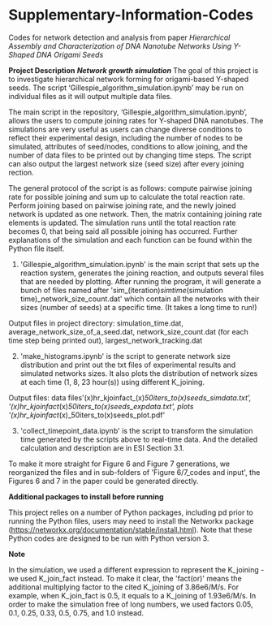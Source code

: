 # Supplementary-Information-Codes
Codes for network detection and analysis from paper _Hierarchical Assembly and Characterization of DNA Nanotube Networks Using Y-Shaped DNA Origami Seeds_

**Project Description**
***Network growth simulation***
The goal of this project is to investigate hierarchical network forming for origami-based Y-shaped seeds. The script ‘Gillespie_algorithm_simulation.ipynb’ may be run on individual files as it will output multiple data files. 

The main script in the repository, ‘Gillespie_algorithm_simulation.ipynb’, allows the users to compute joining rates for Y-shaped DNA nanotubes. The simulations are very useful as users can change diverse conditions to reflect their experimental design, including the number of nodes to be simulated, attributes of seed/nodes, conditions to allow joining, and the number of data files to be printed out by changing time steps. The script can also output the largest network size (seed size) after every joining rection. 

The general protocol of the script is as follows: compute pairwise joining rate for possible joining and sum up to calculate the total reaction rate. Perform joining based on pairwise joining rate, and the newly joined network is updated as one network. Then, the matrix containing joining rate elements is updated. The simulation runs until the total reaction rate becomes 0, that being said all possible joining has occurred. Further explanations of the simulation and each function can be found within the Python file itself.

1. 'Gillespie_algorithm_simulation.ipynb' is the main script that sets up the reaction system, generates the joining reaction, and outputs several files that are needed by plotting. After running the program, it will generate a bunch of files named after 'sim_(iteration)_simtime_(simulation time)_network_size_count.dat' which contain all the networks with their sizes (number of seeds) at a specific time. (It takes a long time to run!)

Output files in project directory: simulation_time.dat, average_network_size_of_a_seed.dat, network_size_count.dat (for each time step being printed out), largest_network_tracking.dat

2. 'make_histograms.ipynb' is the script to generate network size distribution and print out the txt files of experimental results and simulated networks sizes. It also plots the distribution of network sizes at each time (1, 8, 23 hour(s)) using different K_joining.

Output files: data files'(x)hr_kjoinfact_(x)_50iters_to(x)seeds_simdata.txt', '(x)hr_kjoinfact_(x)_50iters_to(x)seeds_expdata.txt', plots '(x)hr_kjoinfact_(x)_50iters_to(x)seeds_plot.pdf'

3. 'collect_timepoint_data.ipynb' is the script to transform the simulation time generated by the scripts above to real-time data. And the detailed calculation and description are in ESI Section 3.1.

To make it more straight for Figure 6 and Figure 7 generations, we reorganized the files and in sub-folders of 'Figure 6/7_codes and input', the Figures 6 and 7 in the paper could be generated directly.



**Additional packages to install before running**

This project relies on a number of Python packages, including pd prior to running the Python files, users may need to install the Networkx package (https://networkx.org/documentation/stable/install.html). Note that these Python codes are designed to be run with Python version 3.

**Note**

In the simulation, we used a different expression to represent the K_joining - we used K_join_fact instead. To make it clear, the 'fact(or)' means the additional multiplying factor to the cited K_joining of 3.86e6/M/s. For example, when K_join_fact is 0.5, it equals to a K_joining of 1.93e6/M/s. In order to make the simulation free of long numbers, we used factors 0.05, 0.1, 0.25, 0.33, 0.5, 0.75, and 1.0 instead.

